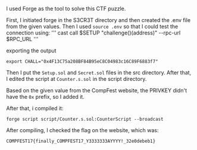 I used Forge as the tool to solve this CTF puzzle.

First, I initiated forge in the S3CR3T directory and then created the .env file from the given values.
Then I used ```source .env``` so that I could test the connection using:
'''
cast call $SETUP "challenge()(address)" --rpc-url $RPC_URL
'''

exporting the output
```
export CHALL="0x4F13C75a208BF84B95eC8C04983c16C89F6883f7"
```

Then I put the ```Setup.sol``` and ```Secret.sol``` files in the src directory. 
After that, I edited the script at `Counter.s.sol` in the script directory.

Based on the given value from the CompFest website, the PRIVKEY didn't have the ```0x``` prefix, so I added it.

After that, i compiled it:

```forge script script/Counter.s.sol:CounterScript --broadcast```

After compiling, I checked the flag on the website, which was:

```COMPFEST17{finally_COMPFEST17_Y3333333AYYYY!_32e0debeb1}```
